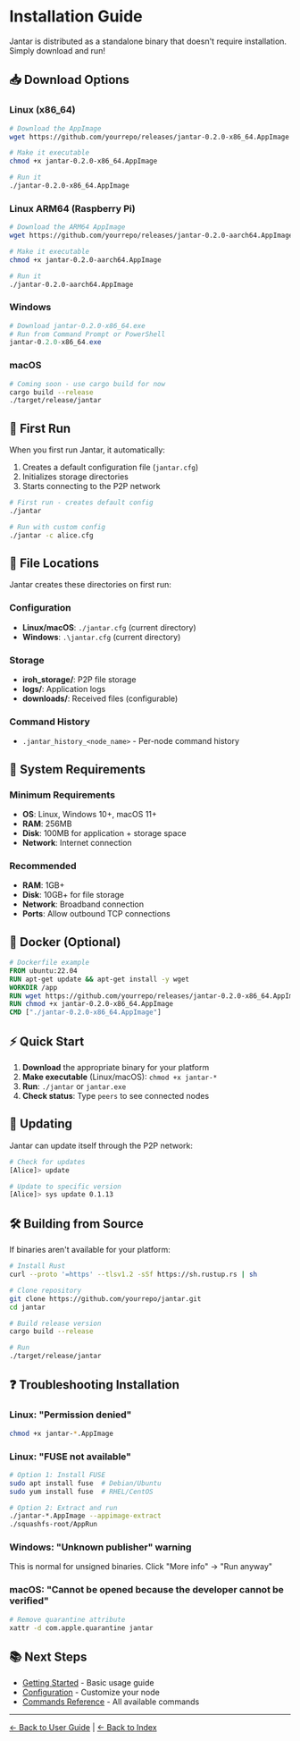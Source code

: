 # Installation Guide

Jantar is distributed as a standalone binary that doesn't require installation. Simply download and run!

## 📥 Download Options

### Linux (x86_64)
```bash
# Download the AppImage
wget https://github.com/yourrepo/releases/jantar-0.2.0-x86_64.AppImage

# Make it executable
chmod +x jantar-0.2.0-x86_64.AppImage

# Run it
./jantar-0.2.0-x86_64.AppImage
```

### Linux ARM64 (Raspberry Pi)
```bash
# Download the ARM64 AppImage
wget https://github.com/yourrepo/releases/jantar-0.2.0-aarch64.AppImage

# Make it executable
chmod +x jantar-0.2.0-aarch64.AppImage

# Run it
./jantar-0.2.0-aarch64.AppImage
```

### Windows
```powershell
# Download jantar-0.2.0-x86_64.exe
# Run from Command Prompt or PowerShell
jantar-0.2.0-x86_64.exe
```

### macOS
```bash
# Coming soon - use cargo build for now
cargo build --release
./target/release/jantar
```

## 🚀 First Run

When you first run Jantar, it automatically:
1. Creates a default configuration file (`jantar.cfg`)
2. Initializes storage directories
3. Starts connecting to the P2P network

```bash
# First run - creates default config
./jantar

# Run with custom config
./jantar -c alice.cfg
```

## 📁 File Locations

Jantar creates these directories on first run:

### Configuration
- **Linux/macOS**: `./jantar.cfg` (current directory)
- **Windows**: `.\jantar.cfg` (current directory)

### Storage
- **iroh_storage/**: P2P file storage
- **logs/**: Application logs
- **downloads/**: Received files (configurable)

### Command History
- `.jantar_history_<node_name>` - Per-node command history

## 🔧 System Requirements

### Minimum Requirements
- **OS**: Linux, Windows 10+, macOS 11+
- **RAM**: 256MB
- **Disk**: 100MB for application + storage space
- **Network**: Internet connection

### Recommended
- **RAM**: 1GB+
- **Disk**: 10GB+ for file storage
- **Network**: Broadband connection
- **Ports**: Allow outbound TCP connections

## 🐳 Docker (Optional)

```dockerfile
# Dockerfile example
FROM ubuntu:22.04
RUN apt-get update && apt-get install -y wget
WORKDIR /app
RUN wget https://github.com/yourrepo/releases/jantar-0.2.0-x86_64.AppImage
RUN chmod +x jantar-0.2.0-x86_64.AppImage
CMD ["./jantar-0.2.0-x86_64.AppImage"]
```

## ⚡ Quick Start

1. **Download** the appropriate binary for your platform
2. **Make executable** (Linux/macOS): `chmod +x jantar-*`
3. **Run**: `./jantar` or `jantar.exe`
4. **Check status**: Type `peers` to see connected nodes

## 🔄 Updating

Jantar can update itself through the P2P network:

```bash
# Check for updates
[Alice]> update

# Update to specific version
[Alice]> sys update 0.1.13
```

## 🛠️ Building from Source

If binaries aren't available for your platform:

```bash
# Install Rust
curl --proto '=https' --tlsv1.2 -sSf https://sh.rustup.rs | sh

# Clone repository
git clone https://github.com/yourrepo/jantar.git
cd jantar

# Build release version
cargo build --release

# Run
./target/release/jantar
```

## ❓ Troubleshooting Installation

### Linux: "Permission denied"
```bash
chmod +x jantar-*.AppImage
```

### Linux: "FUSE not available"
```bash
# Option 1: Install FUSE
sudo apt install fuse  # Debian/Ubuntu
sudo yum install fuse  # RHEL/CentOS

# Option 2: Extract and run
./jantar-*.AppImage --appimage-extract
./squashfs-root/AppRun
```

### Windows: "Unknown publisher" warning
This is normal for unsigned binaries. Click "More info" → "Run anyway"

### macOS: "Cannot be opened because the developer cannot be verified"
```bash
# Remove quarantine attribute
xattr -d com.apple.quarantine jantar
```

## 📚 Next Steps

- [Getting Started](getting-started.md) - Basic usage guide
- [Configuration](configuration.md) - Customize your node
- [Commands Reference](commands.md) - All available commands

---
[← Back to User Guide](README.md) | [← Back to Index](../Index.md)